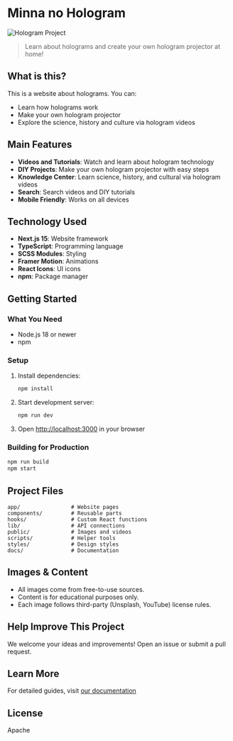 # Minna no Hologram

![Hologram Project](https://images.unsplash.com/photo-1621075160523-b936ad96132a?auto=format&fit=crop&w=1200&h=400)

> Learn about holograms and create your own hologram projector at home!

## What is this?

This is a website about holograms. You can:
- Learn how holograms work
- Make your own hologram projector
- Explore the science, history and culture via hologram videos

## Main Features

- **Videos and Tutorials**: Watch and learn about hologram technology
- **DIY Projects**: Make your own hologram projector with easy steps
- **Knowledge Center**: Learn science, history, and cultural via hologram videos
- **Search**: Search videos and DIY tutorials
- **Mobile Friendly**: Works on all devices

## Technology Used

- **Next.js 15**: Website framework
- **TypeScript**: Programming language
- **SCSS Modules**: Styling
- **Framer Motion**: Animations
- **React Icons**: UI icons
- **npm**: Package manager

## Getting Started

### What You Need
- Node.js 18 or newer
- npm

### Setup
1. Install dependencies:
   ```bash
   npm install
   ```

2. Start development server:
   ```bash
   npm run dev
   ```

3. Open [http://localhost:3000](http://localhost:3000) in your browser

### Building for Production
```bash
npm run build
npm start
```

## Project Files

```
app/                # Website pages
components/         # Reusable parts
hooks/              # Custom React functions
lib/                # API connections
public/             # Images and videos
scripts/            # Helper tools
styles/             # Design styles
docs/               # Documentation
```

## Images & Content

- All images come from free-to-use sources.
- Content is for educational purposes only.
- Each image follows third-party (Unsplash, YouTube) license rules.

## Help Improve This Project

We welcome your ideas and improvements! Open an issue or submit a pull request.

## Learn More

For detailed guides, visit [our documentation](https://github.com/hungkhanh0709/minna-no-hologram-docs)

## License

Apache
